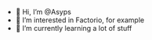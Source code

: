 - 👋 Hi, I’m @Asyps
- 👀 I’m interested in Factorio, for example
- 🌱 I’m currently learning a lot of stuff



<!---
Asyps/Asyps is a ✨ special ✨ repository because its `README.md` (this file) appears on your GitHub profile.
You can click the Preview link to take a look at your changes.
--->
